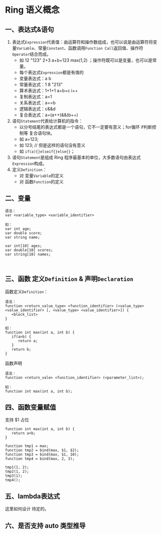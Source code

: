 
# Ring 语义概念

## 一、表达式&语句

1. 表达式```Expression```代表值：由运算符和操作数组成，也可以说是由运算符将变量```Variable```、常量```Constant```、函数调用```Function Call```返回值、操作符```Operator```结合而成。
   - 如 12 "123" 2+3 a+b+123 max(1,2) ；操作符既可以是变量，也可以是常量。
   - 每个表达式```Expression```都是有值的
   - 变量表达式：a b
   - 常量表达式：1 8 "213"
   - 算术表达式：1+1+1 a+b+c i++
   - 复制表达式：a=1
   - 关系表达式：a==b
   - 逻辑表达式：c&&d
   - 复合表达式：a=(a++)&&(b++)
2. 语句```Statement```代表给计算机的指令：
   - 以分号结尾的表达式都是一个语句，它不一定要有意义；for循环 if判断控制等 复合语句块。
   - 如 a=123; 
   - 如 123; // 但是这样的语句没有意义
   - 如 ```if(a){}elseif{}else{}```；
3. 语句```Statement```是组成 Ring 程序最基本的单位，大多数语句由表达式```Expression```构成。
4. 定义```Definition```：
   - 对 变量```Variable```的定义
   - 对 函数```Function```的定义




## 二、变量

```
语法：
var <variable_type> <variable_identifier>

如：
var int age;
var double score;
var string name;

var int[10] ages;
var double[10] scores;
var string[10] names;



```



## 三、函数 定义```Definition``` & 声明```Declaration```


函数定义```Definition```：

```
语法：
function <return_value_type> <function_identifier> (<value_type> <value_identifier> [, <value_type> <value_identifier>]) {
   <block_list>
}

如：
function int max(int a, int b) {
   if(a>b) {
      return a;
   }
   return b;
}
```

函数声明

```
语法：
function <return_vale> <function_identifier> (<parameter_list>);

如：
function int max(int a, int b);
```



## 四、函数变量赋值

支持 $1 占位

```
function int max(int a, int b) {
   return a+b;
}

function tmp1 = max;
function tmp2 = bind(max, $1, $2);
function tmp3 = bind(max, $1, 10);
function tmp4 = bind(max, 2, 3);

tmp1(1, 2);
tmp2(1, 2);
tmp3(1);
tmp4();

```


## 五、lambda表达式

这里如何设计 待定的。

## 六、是否支持 auto 类型推导


